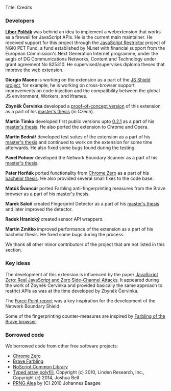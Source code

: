 Title: Credits

### Developers

**[Libor Polčák](https://www.fit.vutbr.cz/~polcak)** was behind an idea to implement a webextension that works as a firewall for JavaScript APIs. He is the current main maintainer. He received support for this project through the <a href="https://nlnet.nl/project/JSRestrictor/">JavaScript Restrictor</a> project of NGI0 PET Fund, a fund established by NLnet with financial support from the European Commission's Next Generation Internet programme, under the aegis of DG Communications Networks, Content and Technology under grant agreement No 825310. He supervised/supervises diploma theses that improve the web extension.

**Giorgio Maone** is working on the extension as a part of the [JS Shield project](https://nlnet.nl/project/JavascriptShield/), for example, he is working on cross-browser support, improvements on code injection and the compatibility between the global JS environment, Workers, and iframes.

**Zbyněk Červinka** developed a [proof-of-concept version](https://github.com/cervinka-zbynek/masters-thesis) of this extension as a part of his [master's thesis](https://www.fit.vut.cz/study/thesis/21274/) (in Czech).

**Martin Timko** developed first public versions upto [0.2.1](https://pagure.io/JShelter/webextension/archive/0.2.1/webextension-0.2.1.zip) as a part of his [master's thesis](https://www.fit.vut.cz/study/thesis/21824/). He also ported the extension to Chrome and Opera.

**Martin Bednář** developed test suites of the extension as a part of his
[master's thesis](https://www.fit.vut.cz/study/thesis/22376/) and continued to work on the extension for some
time afterwards. He also fixed some bugs found during the testing.

**Pavel Pohner** developed the Network Boundary Scanner as a part of his [master's thesis](https://www.fit.vut.cz/study/thesis/22377/).

**Pater Horňák** ported functionality from [Chrome Zero](https://github.com/IAIK/ChromeZero) as a part of his [bachelor thesis](https://www.fit.vut.cz/study/thesis/22374/). He also provided several small fixes to the code base.

**Matúš Švancár** ported Farbling anti-fingerprinting measures from the Brave browser as a part of his [master's thesis](https://www.fit.vut.cz/study/thesis/23310/).

**Marek Saloň** created Fingerprint Detector as a part of his [master's thesis](https://www.fit.vut.cz/study/thesis/23645/) and later improved the detector.

**Radek Hranický** created sensor API wrappers.

**Martin Zmitko** improved performance of the extension as a part of his bachelor thesis. He fixed
some bugs during the process.

We thank all other minor contributors of the project that are not listed in this section.

### Key ideas

The development of this extension is influenced by the paper [JavaScript Zero: Real JavaScript and Zero Side-Channel Attacks](https://graz.pure.elsevier.com/de/publications/javascript-zero-real-javascript-and-zero-side-channel-attacks). It appeared during the work of Zbyněk Červinka and provided basically the same approach to restrict APIs as was at the time developed by Zbyněk Červinka.

The [Force Point report](https://www.forcepoint.com/sites/default/files/resources/files/report-attacking-internal-network-en_0.pdf) was a key inspiration for the development of the Network Boundary Shield.

Some of the fingerprinting counter-measures are inspired by [Farbling of the Brave browser](blogarticles/farbling.md).

### Borrowed code

We borrowed code from other free software projects:

* [Chrome Zero](https://github.com/IAIK/ChromeZero)
* [Brave Farbling](https://github.com/brave/brave-browser/issues/8787)
* [NoScript Common Library](https://github.com/hackademix/nscl/)
* [Typed array polyfill](https://github.com/inexorabletash/polyfill/blob/master/typedarray.js),
	Copyright (c) 2010, Linden Research, Inc., Copyright (c) 2014, Joshua Bell
* [PRNG Alea](https://github.com/nquinlan/better-random-numbers-for-javascript-mirror) by (C) 2010 Johannes Baagøe
